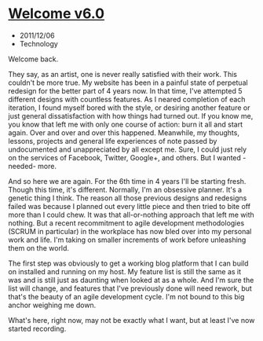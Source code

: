 # [Welcome v6.0](./welcome-v6-0)
- 2011/12/06
- Technology

Welcome back.

They say, as an artist, one is never really satisfied with their work.  This couldn't be more true.  My website has been in a painful state of perpetual redesign for the better part of 4 years now.  In that time, I've attempted 5 different designs with countless features.  As I neared completion of each iteration, I found myself bored with the style, or desiring another feature or just general dissatisfaction with how things had turned out.  If you know me, you know that left me with only one course of action: burn it all and start again.  Over and over and over this happened.  Meanwhile, my thoughts, lessons, projects and general life experiences of note passed by undocumented and unappreciated by all except me.  Sure, I could just rely on the services of Facebook, Twitter, Google+, and others.  But I wanted -needed- more.

And so here we are again.  For the 6th time in 4 years I'll be starting fresh.  Though this time, it's different.  Normally, I'm an obsessive planner.  It's a genetic thing I think.  The reason all those previous designs and redesigns failed was because I planned out every little piece and then tried to bite off more than I could chew.  It was that all-or-nothing approach that left me with nothing.  But a recent recommitment to agile development methodologies (SCRUM in particular) in the workplace has now bled over into my personal work and life.  I'm taking on smaller increments of work before unleashing them on the world.

The first step was obviously to get a working blog platform that I can build on installed and running on my host.  My feature list is still the same as it was and is still just as daunting when looked at as a whole.  And I'm sure the list will change, and features that I've previously done will need rework, but that's the beauty of an agile development cycle.  I'm not bound to this big anchor weighing me down.

What's here, right now, may not be exactly what I want, but at least I've now started recording.
